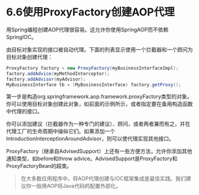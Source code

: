 # 6.6使用ProxyFactory创建AOP代理

用Spring编程创建AOP代理很容易。这允许你使用SpringAOP而不依赖SpringIOC。

由目标对象实现的接口被自动代理。下面的列表显示使用一个拦截器和一个顾问为目标对象创建代理：

```java
ProxyFactory factory = new ProxyFactory(myBusinessInterfaceImpl);
factory.addAdvice(myMethodInterceptor);
factory.addAdvisor(myAdvisor);
MyBusinessInterface tb = (MyBusinessInterface) factory.getProxy();
```

第一步是构造org.springframework.aop.framework.proxyFactory类型的对象。你可以使用目标对象创建此对象，如前面的示例所示，或者指定要在备用构造函数中代理的接口。

你可以添加建议（拦截器作为一种专门的建议）、顾问，或者两者兼而有之，并在代理工厂的生命周期中操纵它们。如果添加一个IntroductionInterceptionAroundAdvisor，则可以使代理实现其他接口。

ProxyFactory（继承自AdvisedSupport）上还有一些方便方法，允许你添加其他通知类型，如before和throw advice。AdvisedSupport是ProxyFactory和ProxyFactoryBean的超类。

> 在大多数应用程序中，将AOP代理创建与IOC框架集成是最佳实践。我们建议你一般用AOP将Java代码的配置外部化。

